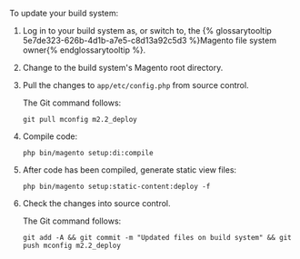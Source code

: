 <div markdown="1">

To update your build system:

1.	Log in to your build system as, or switch to, the {% glossarytooltip 5e7de323-626b-4d1b-a7e5-c8d13a92c5d3 %}Magento file system owner{% endglossarytooltip %}.
2.	Change to the build system's Magento root directory.
3.	Pull the changes to `app/etc/config.php` from source control.

	The Git command follows:

		git pull mconfig m2.2_deploy
4.	Compile code:

		php bin/magento setup:di:compile
5.	After code has been compiled, generate static view files:

		php bin/magento setup:static-content:deploy -f
6.	Check the changes into source control.

	The Git command follows:

		git add -A && git commit -m "Updated files on build system" && git push mconfig m2.2_deploy